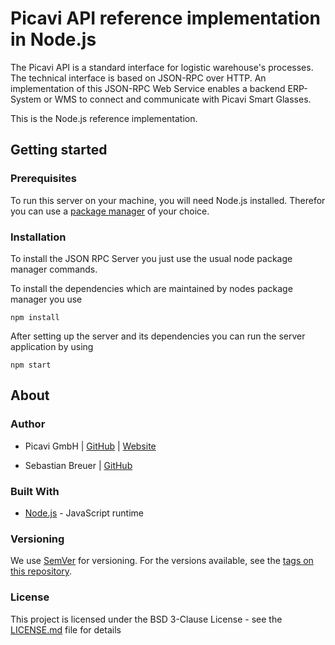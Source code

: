# Picavi API reference implementation in Node.js

The Picavi API is a standard interface for logistic warehouse's processes. The technical interface is based on JSON-RPC over HTTP. An implementation of this JSON-RPC Web Service enables a backend ERP-System or WMS to connect and communicate with Picavi Smart Glasses.

This is the Node.js reference implementation.

## Getting started
### Prerequisites
To run this server on your machine, you will need Node.js installed. Therefor you can use a [package manager](https://nodejs.org/en/download/package-manager) of your choice. 

### Installation

To install the JSON RPC Server you just use the usual node package manager commands. 

To install the dependencies which are maintained by nodes package manager you use
```
npm install
```

After setting up the server and its dependencies you can run the server application by using
```
npm start
```

## About
### Author

* Picavi GmbH | [GitHub](https://github.com/picavi) | [Website](https://picavi.com)

* Sebastian Breuer | [GitHub](https://github.com/thebreuer)

### Built With

* [Node.js](https://nodejs.org/en/) - JavaScript runtime

### Versioning

We use [SemVer](http://semver.org/) for versioning. For the versions available, see the [tags on this repository](https://github.com/picavi/node-jsonrpc.server/tags). 

### License

This project is licensed under the BSD 3-Clause License - see the [LICENSE.md](LICENSE.md) file for details
